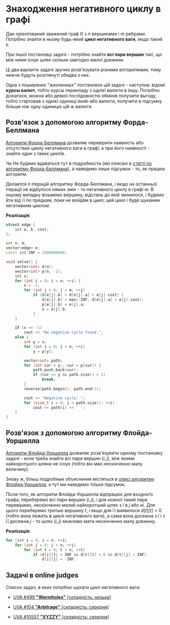 # Знаходження негативного циклу в графі

Дан орієнтований зважений граф $G$ з $n$ вершинами і $m$ ребрами. Потрібно знайти в ньому будь-який **цикл негативного ваги**, якщо такий є.

При іншої постановці задачі - потрібно знайти **всі пари вершин** такі, що між ними існує шлях скільки завгодно малої довжини.

Ці два варіанти задачі зручно розв'язувати різними алгоритмами, тому нижче будуть розглянуті обидва з них.

Одна з поширених "жизненных" постановок цій задачі - наступна: відомі **курсы валют**, тобто курсы перекладу з однієї валюти в іншу. Потрібно дізнатися, можна або деякої послідовністю обмінів получити выгоду, тобто стартовав з однієї одиниці який-або валюти, получити в підсумку більше ніж одну одиницю цій ж валюти.

## Розв'язок з допомогою алгоритму Форда-Беллмана

[Алгоритм Форда-Беллмана](ford_bellman) дозваляє перевірити наявність або отсутствие циклу негативного ваги в графі, а при його наявності - знайти один з таких циклів.

Чи Не будемо вдаваться тут в подробности (які описані в [статті по алгоритму Форда-Беллмана](ford_bellman)), а наведемо лише підсумок - то, як працює алгоритм.

Делается $n$ ітерацій алгоритму Форда-Беллмана, і якщо на останньої ітерації не відбулося ніяких змін - то негативного циклу в графі ні. В іншому випадку візьмемо вершину, відстань до якій змінилося, і будемо йти від її по предкам, поки не войдём в цикл; цей цикл і буде шуканим негативним циклом.

**Реалізація**:

<!--- TODO: specify code snippet id -->
``` cpp
struct edge {
    int a, b, cost;
};

int n, m;
vector<edge> e;
const int INF = 1000000000;

void solve() {
    vector<int> d(n);
    vector<int> p(n, -1);
    int x;
    for (int i = 0; i < n; ++i) {
        x = -1;
        for (int j = 0; j < m; ++j)
            if (d[e[j].b] > d[e[j].a] + e[j].cost) {
                d[e[j].b] = max(-INF, d[e[j].a] + e[j].cost);
                p[e[j].b] = e[j].a;
                x = e[j].b;
            }
    }

    if (x == -1)
        cout << "No negative cycle found.";
    else {
        int y = x;
        for (int i = 0; i < n; ++i)
            y = p[y];

        vector<int> path;
        for (int cur = y;; cur = p[cur]) {
            path.push_back(cur);
            if (cur == y && path.size() > 1)
                break;
        }
        reverse(path.begin(), path.end());

        cout << "Negative cycle: ";
        for (size_t i = 0; i < path.size(); ++i)
            cout << path[i] << ' ';
    }
}
```

## Розв'язок з допомогою алгоритму Флойда-Уоршелла

[Алгоритм Флойда-Уоршелла](floyd_warshall_algorithm) дозваляє розв'язувати одному постановку задачі - коли треба знайти всі пари вершин $(i,j)$, між якими найкоротшого шляхи не існує (тобто він має нескінченно малу величину).

Знову ж, більш подробные объяснения містяться в [описі алгоритму Флойда-Уоршелла](floyd_warshall_algorithm), а тут ми наведемо тільки підсумок.

Після того, як алгоритм Флойда-Уоршелла відпрацює для входного графа, переберемо всі пари вершин $(i,j)$, і для кожної такий пари перевіримо, нескінченно малий найкоротший шлях з $i$ в $j$ або ні. Для цього переберемо третью вершину $t$, і якщо для її виявилося $d[t][t]<0$ (тобто вона лежить в циклі негативного ваги), а сама вона досяжна з $i$ і з її досяжна $j$ - то шлях $(i,j)$ можливо мати нескінченно малу довжину.

**Реалізація**:

<!--- TODO: specify code snippet id -->
``` cpp
for (int i = 0; i < n; ++i)
    for (int j = 0; j < n; ++j)
        for (int t = 0; t < n; ++t)
            if (d[i][t] < INF && d[t][t] < 0 && d[t][j] < INF)
                d[i][j] = -INF;
```

## Задачі в online judges

Список задач, в яких потрібно шукати цикл негативного ваги:

* [UVA #499 **"Wormholes"** [складність: низька]](http://uva.onlinejudge.org/index.php?option=com_onlinejudge&Itemid=8&page=show_problem&problem=499)

* [UVA #104 **"Arbitrage"** [складність: середня]](http://uva.onlinejudge.org/index.php?option=com_onlinejudge&Itemid=8&page=show_problem&problem=40)

* [UVA #10557 **"XYZZY"** [складність: середня]](http://uva.onlinejudge.org/index.php?option=com_onlinejudge&Itemid=8&page=show_problem&problem=1498)
